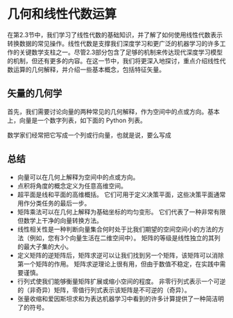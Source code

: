 

<!--
 * @version:
 * @Author:  StevenJokes https://github.com/StevenJokes
 * @Date: 2020-07-05 17:06:57
 * @LastEditors:  StevenJokes https://github.com/StevenJokes
 * @LastEditTime: 2020-07-05 17:08:56
 * @Description:
 * @TODO::
 * @Reference:
-->

# 几何和线性代数运算

在第2.3节中，我们学习了线性代数的基础知识，并了解了如何使用线性代数表示转换数据的常见操作。线性代数是支撑我们深度学习和更广泛的机器学习的许多工作的关键数学支柱之一。尽管2.3部分包含了足够的机制来传达现代深度学习模型的机制，但还有更多的内容。在这一节中，我们将更深入地探讨，重点介绍线性代数运算的几何解释，并介绍一些基本概念，包括特征矢量。

## 矢量的几何学

首先，我们需要讨论向量的两种常见的几何解释，作为空间中的点或方向。基本上，向量是一个数字列表，如下面的 Python 列表。

数学家们经常把它写成一个列或行向量，也就是说，要么写成

## 总结

* 向量可以在几何上解释为空间中的点或方向。
* 点积将角度的概念定义为任意高维空间。
* 超平面是线和平面的高维概括。 它们可用于定义决策平面，这些决策平面通常用作分类任务的最后一步。
* 矩阵乘法可以在几何上解释为基础坐标的均匀变形。 它们代表了一种非常有限但数学上干净的向量转换方法。
* 线性相关性是一种判断向量集合何时处于比我们期望的空间空间小的方法的方法（例如，您有3个向量生活在二维空间中）。 矩阵的等级是线性独立的其列的最大子集的大小。
* 定义矩阵的逆矩阵后，矩阵求逆可以让我们找到另一个矩阵，该矩阵可以消除第一个矩阵的作用。 矩阵求逆理论上很有用，但由于数值不稳定，在实践中需要谨慎。
* 行列式使我们能够衡量矩阵扩展或缩小空间的程度。 非零行列式表示一个可逆的（非奇异）矩阵，零值行列式表示该矩阵是不可逆的（奇异）。
* 张量收缩和爱因斯坦求和为表达机器学习中看到的许多计算提供了一种简洁明了的符号。
